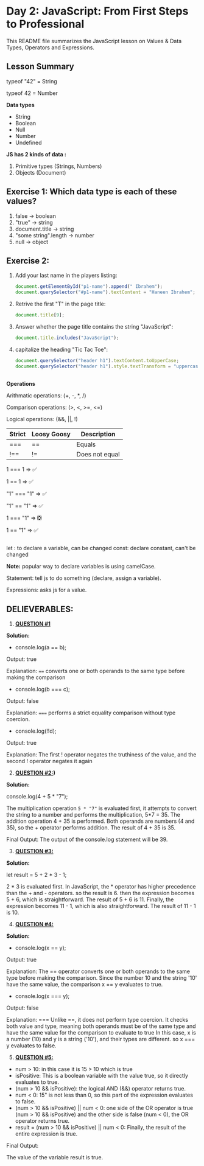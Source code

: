 # Day 2: JavaScript: From First Steps to Professional
This README file summarizes the JavaScript lesson on Values & Data Types, Operators and Expressions.

## Lesson Summary
typeof "42" = String

typeof 42 = Number

**Data types**
- String
- Boolean
- Null
- Number
- Undefined

**JS has 2 kinds of data :**
1. Primitive types (Strings, Numbers)
2. Objects (Document)


## Exercise 1: Which data type is each of these values?

1. false -> boolean
2. "true" -> string
3. document.title -> string
4. "some string".length -> number
5. null -> object

## Exercise 2: 

1. Add your last name in the players listing:
   ```javascript
   document.getElementById("p1-name").append(" Ibrahem");
   document.querySelector("#p1-name").textContent = "Haneen Ibrahem";
   ```

2. Retrive the first "T" in the page title:
   ```javascript
   document.title[9];
   ```

3. Answer whether the page title contains the string "JavaScript":
   ```javascript
   document.title.includes("JavaScript");
   ```

4. capitalize the heading "Tic Tac Toe":
   ```javascript
   document.querySelector("header h1").textContent.toUpperCase;
   document.querySelector("header h1").style.textTransform = "uppercase";
   ```
##

**Operations**

Arithmatic operations:
(+, -, *, /)

Comparison operations:
(>, <, >=, <=)

Logical operations:
(&&, ||, !)


| Strict | Loosy Goosy | Description        |
| ------ | ------------ | ------------------ |
| ===    | ==           | Equals             |
| !==    | !=           | Does not equal     |


1 === 1       =>  ✅

1 == 1        =>  ✅

"1" === "1"   =>  ✅

"1" == "1"    =>  ✅

1 === "1"     =>  ❎

1 == "1"      =>  ✅

##

let : to declare a variable, can be changed
const: declare constant, can't be changed

**Note:** popular way to declare variables is using camelCase.

Statement: tell js to do something (declare, assign a variable).

Expressions: asks js for a value.


## DELIEVERABLES:

1. **[QUESTION #1](https://github.com/orjwan-alrajaby/gsg-QA-Nablus-training-2023/blob/main/learning-sprint-1/week1%20-%20javascript-from-first-steps-to-professional/day%202/tasks.md#question-1)**

**Solution:** 

- console.log(a == b);

Output: true

Explanation: `==` converts one or both operands to the same type before making the comparison

- console.log(b === c);
  
Output: false

Explanation: `===` performs a strict equality comparison without type coercion.

- console.log(!!d);
  
Output: true

Explanation: The first ! operator negates the truthiness of the value, and the second ! operator negates it again


2. **[QUESTION #2:](https://github.com/orjwan-alrajaby/gsg-QA-Nablus-training-2023/blob/main/learning-sprint-1/week1%20-%20javascript-from-first-steps-to-professional/day%202/tasks.md#question-2))**
   
**Solution:**

console.log(4 + 5 * "7");

The multiplication operation `5 * "7"` is evaluated first, it attempts to convert the string to a number and performs the multiplication, 5*7 = 35. The addition operation 4 + 35 is performed. Both operands are numbers (4 and 35), so the + operator performs addition. The result of 4 + 35 is 35.

Final Output:
The output of the console.log statement will be 39.


3. **[QUESTION #3:](https://github.com/orjwan-alrajaby/gsg-QA-Nablus-training-2023/blob/main/learning-sprint-1/week1%20-%20javascript-from-first-steps-to-professional/day%202/tasks.md#question-3)**
   
**Solution:**

let result = 5 + 2 * 3 - 1;

2 * 3 is evaluated first. In JavaScript, the * operator has higher precedence than the + and - operators. 
so the result is 6.
then the expression becomes 5 + 6, which is straightforward. The result of 5 + 6 is 11.
Finally, the expression becomes 11 - 1, which is also straightforward. The result of 11 - 1 is 10.

4. **[QUESTION #4:](https://github.com/orjwan-alrajaby/gsg-QA-Nablus-training-2023/blob/main/learning-sprint-1/week1%20-%20javascript-from-first-steps-to-professional/day%202/tasks.md#question-4)**
   
**Solution:**

- console.log(x == y);

Output: true

Explanation: The == operator converts one or both operands to the same type before making the comparison. Since the number 10 and the string '10' have the same value, the comparison x == y evaluates to true.

- console.log(x === y);
  
Output: false

Explanation: === Unlike ==, it does not perform type coercion. It checks both value and type, meaning both operands must be of the same type and have the same value for the comparison to evaluate to true
In this case, x is a number (10) and y is a string ('10'), and their types are different. so x === y evaluates to false.

5. **[QUESTION #5:](https://github.com/orjwan-alrajaby/gsg-QA-Nablus-training-2023/blob/main/learning-sprint-1/week1%20-%20javascript-from-first-steps-to-professional/day%202/tasks.md#question-5)**

- num > 10: in this case it is 15 > 10 which is true
- isPositive: This is a boolean variable with the value true, so it directly evaluates to true.
- (num > 10 && isPositive): the logical AND (&&) operator returns true.
- num < 0: 15" is not less than 0, so this part of the expression evaluates to false.
- (num > 10 && isPositive) || num < 0: one side of the OR operator is true (num > 10 && isPositive) and the other side is false (num < 0), the OR operator returns true.
- result = (num > 10 && isPositive) || num < 0: Finally, the result of the entire expression is true.

Final Output:

The value of the variable result is true.

